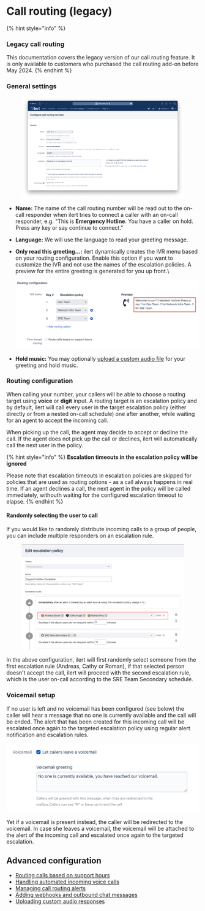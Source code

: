 # Call routing (legacy)

{% hint style="info" %}
### Legacy call routing

This documentation covers the legacy version of our call routing feature. It is only available to customers who purchased the call routing add-on before May 2024.
{% endhint %}

### General settings

<figure><img src="../../.gitbook/assets/Screenshot 2023-08-10 at 13.51.55.png" alt=""><figcaption></figcaption></figure>

* **Name:** The name of the call routing number will be read out to the on-call responder when ilert tries to connect a caller with an on-call responder, e.g. "This is **Emergency Hotline**. You have a caller on hold. Press any key or say continue to connect."
* **Language:** We will use the language to read your greeting message.
*   **Only read this greeting...:** ilert dynamically creates the IVR menu based on your routing configuration. Enable this option if you want to customize the IVR and not use the names of the escalation policies. A preview for the entire greeting is generated for you up front.\


    ![](<../../.gitbook/assets/Screenshot 2021-10-28 at 09.23.45.png>)
* **Hold music:** You may optionally [upload a custom audio file](uploading-custom-audio-responses.md) for your greeting and hold music.

### Routing configuration

When calling your number, your callers will be able to choose a routing target using **voice** or **digit** input. A routing target is an escalation policy and by default, ilert will call every user in the target escalation policy (either directly or from a nested on-call schedule) one after another, while waiting for an agent to accept the incoming call.

When picking up the call, the agent may decide to accept or decline the call. If the agent does not pick up the call or declines, ilert will automatically call the next user in the policy.

{% hint style="info" %}
**Escalation timeouts in the escalation policy will be ignored**

Please note that escalation timeouts in escalation policies are skipped for policies that are used as routing options - as a call always happens in real time. If an agent declines a call, the next agent in the policy will be called immediately, withouth waiting for the configured escalation timeout to elapse.
{% endhint %}

#### Randomly selecting the user to call

If you would like to randomly distribute incoming calls to a group of people, you can include multiple responders on an escalation rule.

<figure><img src="../../.gitbook/assets/Screen Shot 2022-09-02 at 10.44.08.png" alt=""><figcaption></figcaption></figure>

In the above configuration, ilert will first randomly select someone from the first escalation rule (Andreas, Cathy or Roman), if that selected person doesn't accept the call, ilert will proceed with the second escalation rule, which is the user on-call according to the SRE Team Secondary schedule.

### Voicemail setup

If no user is left and no voicemail has been configured (see below) the caller will hear a message that no one is currently available and the call will be ended. The alert that has been created for this incoming call will be escalated once again to the targeted escalation policy using regular alert notification and escalation rules.

![](<../../.gitbook/assets/image (10).png>)

Yet if a voicemail is present instead, the caller will be redirected to the voicemail. In case she leaves a voicemail, the voicemail will be attached to the alert of the incoming call and escalated once again to the targeted escalation.

## Advanced configuration

* [Routing calls based on support hours](routing-calls-based-on-support-hours.md)
* [Handling automated incoming voice calls](voicemail-only-mode.md)
* [Managing call routing alerts](managing-call-routing-incidents.md)
* [Adding webhooks and outbound chat messages](adding-webhooks-and-outbound-chat-messages.md)
* [Uploading custom audio responses](uploading-custom-audio-responses.md)
